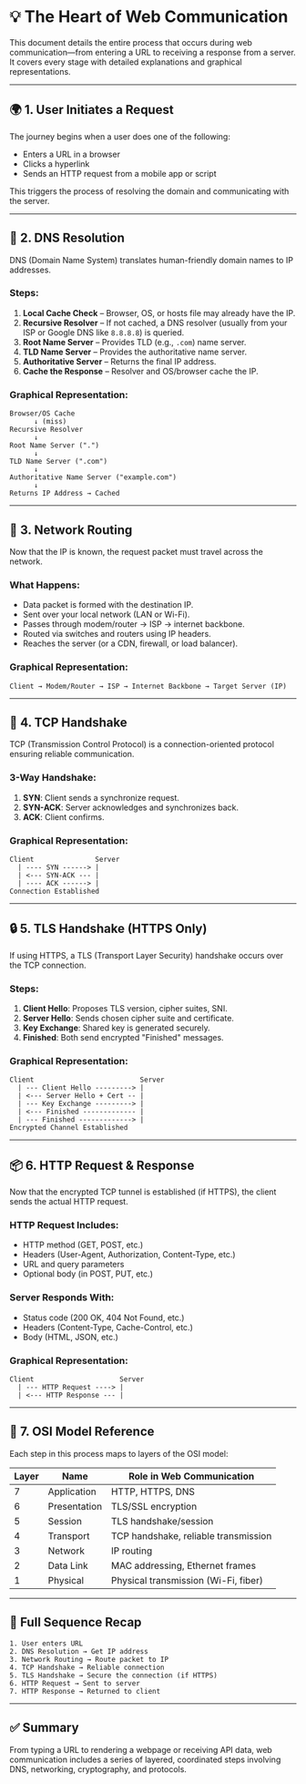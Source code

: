 # 💡 The Heart of  Web Communication

This document details the entire process that occurs during web communication—from entering a URL to receiving a response from a server. It covers every stage with detailed explanations and graphical representations.

---

## 🌍 1. User Initiates a Request

The journey begins when a user does one of the following:

- Enters a URL in a browser
- Clicks a hyperlink
- Sends an HTTP request from a mobile app or script

This triggers the process of resolving the domain and communicating with the server.

---

## 🧭 2. DNS Resolution

DNS (Domain Name System) translates human-friendly domain names to IP addresses.

### Steps:

1. **Local Cache Check** – Browser, OS, or hosts file may already have the IP.
2. **Recursive Resolver** – If not cached, a DNS resolver (usually from your ISP or Google DNS like `8.8.8.8`) is queried.
3. **Root Name Server** – Provides TLD (e.g., `.com`) name server.
4. **TLD Name Server** – Provides the authoritative name server.
5. **Authoritative Server** – Returns the final IP address.
6. **Cache the Response** – Resolver and OS/browser cache the IP.

### Graphical Representation:

```plaintext
Browser/OS Cache
      ↓ (miss)
Recursive Resolver
      ↓
Root Name Server (".")
      ↓
TLD Name Server (".com")
      ↓
Authoritative Name Server ("example.com")
      ↓
Returns IP Address → Cached
```

---

## 🚛 3. Network Routing

Now that the IP is known, the request packet must travel across the network.

### What Happens:

- Data packet is formed with the destination IP.
- Sent over your local network (LAN or Wi-Fi).
- Passes through modem/router → ISP → internet backbone.
- Routed via switches and routers using IP headers.
- Reaches the server (or a CDN, firewall, or load balancer).

### Graphical Representation:

```plaintext
Client → Modem/Router → ISP → Internet Backbone → Target Server (IP)
```

---

## 🔁 4. TCP Handshake

TCP (Transmission Control Protocol) is a connection-oriented protocol ensuring reliable communication.

### 3-Way Handshake:

1. **SYN**: Client sends a synchronize request.
2. **SYN-ACK**: Server acknowledges and synchronizes back.
3. **ACK**: Client confirms.

### Graphical Representation:

```plaintext
Client               Server
  | ---- SYN ------> |
  | <--- SYN-ACK --- |
  | ---- ACK ------> |
Connection Established
```

---

## 🔒 5. TLS Handshake (HTTPS Only)

If using HTTPS, a TLS (Transport Layer Security) handshake occurs over the TCP connection.

### Steps:

1. **Client Hello**: Proposes TLS version, cipher suites, SNI.
2. **Server Hello**: Sends chosen cipher suite and certificate.
3. **Key Exchange**: Shared key is generated securely.
4. **Finished**: Both send encrypted "Finished" messages.

### Graphical Representation:

```plaintext
Client                          Server
  | --- Client Hello ---------> |
  | <--- Server Hello + Cert -- |
  | --- Key Exchange ---------> |
  | <--- Finished ------------- |
  | --- Finished -------------> |
Encrypted Channel Established
```

---

## 📦 6. HTTP Request & Response

Now that the encrypted TCP tunnel is established (if HTTPS), the client sends the actual HTTP request.

### HTTP Request Includes:

- HTTP method (GET, POST, etc.)
- Headers (User-Agent, Authorization, Content-Type, etc.)
- URL and query parameters
- Optional body (in POST, PUT, etc.)

### Server Responds With:

- Status code (200 OK, 404 Not Found, etc.)
- Headers (Content-Type, Cache-Control, etc.)
- Body (HTML, JSON, etc.)

### Graphical Representation:

```plaintext
Client                     Server
  | --- HTTP Request ----> |
  | <--- HTTP Response --- |
```

---

## 🧠 7. OSI Model Reference

Each step in this process maps to layers of the OSI model:

| Layer | Name         | Role in Web Communication            |
| ----- | ------------ | ------------------------------------ |
| 7     | Application  | HTTP, HTTPS, DNS                     |
| 6     | Presentation | TLS/SSL encryption                   |
| 5     | Session      | TLS handshake/session                |
| 4     | Transport    | TCP handshake, reliable transmission |
| 3     | Network      | IP routing                           |
| 2     | Data Link    | MAC addressing, Ethernet frames      |
| 1     | Physical     | Physical transmission (Wi-Fi, fiber) |

---

## 🔁 Full Sequence Recap

```plaintext
1. User enters URL
2. DNS Resolution → Get IP address
3. Network Routing → Route packet to IP
4. TCP Handshake → Reliable connection
5. TLS Handshake → Secure the connection (if HTTPS)
6. HTTP Request → Sent to server
7. HTTP Response → Returned to client
```

---

## ✅ Summary

From typing a URL to rendering a webpage or receiving API data, web communication includes a series of layered, coordinated steps involving DNS, networking, cryptography, and protocols.

